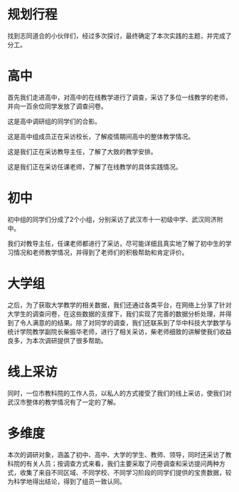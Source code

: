 # 规划行程

找到志同道合的小伙伴们，经过多次探讨，最终确定了本次实践的主题，并完成了分工。

# 高中

首先我们走进高中，对高中的在线教学进行了调查，采访了多位一线教学的老师，并向一百余位同学发放了调查问卷。

这是高中调研组的同学们的合影。

这是高中组成员正在采访校长，了解疫情期间高中的整体教学情况。

这是我们正在采访教导主任，了解了大致的教学安排。

这是我们正在采访任课老师，了解了在线教学的具体实践情况。

# 初中

初中组的同学们分成了2个小组，分别采访了武汉市十一初级中学、武汉同济附中。

我们对教导主任，任课老师都进行了采访，尽可能详细且真实地了解了初中生的学习情况和老师教学情况，并得到了老师们的积极帮助和肯定评价。

# 大学组

之后，为了获取大学教学的相关数据，我们还通过各类平台，在网络上分享了针对大学生的调查问卷，在这些数据的支撑下，我们实现了完善的数据分析处理，并得到了令人满意的的结果。除了对同学的调查，我们还联系到了华中科技大学数学与统计学院教学副院长柴振华老师，进行了相关采访，柴老师细致的讲解使我们收益良多，为本次调研提供了很多帮助。

# 线上采访

同时，一位市教科院的工作人员，以私人的方式接受了我们的线上采访，使我们对武汉市整体的教学情况有了一定的了解。

# 多维度

本次的调研对象，涵盖了初中、高中、大学的学生、教师、领导，同时还采访了教科院的有关人员；按调查方式来看，我们主要采取了问卷调查和采访提问两种方式，收集了来自不同区域、不同学校、不同学习阶段的同学们提供的宝贵数据，较为科学地得出结论，得到了组员一致认同。

















